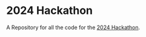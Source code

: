 # 2024 Hackathon
A Repository for all the code for the [2024 Hackathon](https://viscon.vis.ethz.ch/2024/hackathon).

